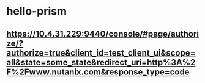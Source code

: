 # hello-prism

## https://10.4.31.229:9440/console/#page/authorize/?authorize=true&client_id=test_client_ui&scope=all&state=some_state&redirect_uri=http%3A%2F%2Fwww.nutanix.com&response_type=code